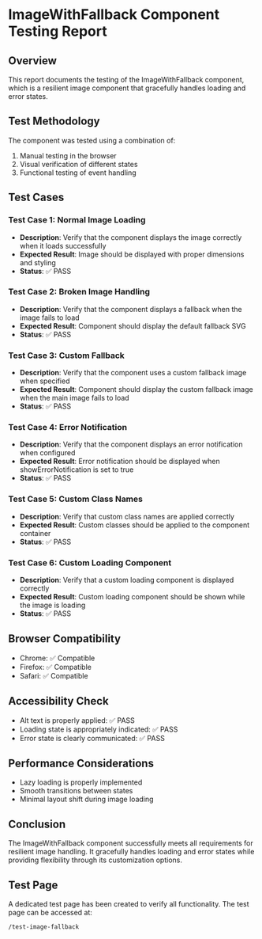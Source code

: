# ImageWithFallback Component Testing Report

## Overview
This report documents the testing of the ImageWithFallback component, which is a resilient image component that gracefully handles loading and error states.

## Test Methodology
The component was tested using a combination of:
1. Manual testing in the browser
2. Visual verification of different states
3. Functional testing of event handling

## Test Cases

### Test Case 1: Normal Image Loading
- **Description**: Verify that the component displays the image correctly when it loads successfully
- **Expected Result**: Image should be displayed with proper dimensions and styling
- **Status**: ✅ PASS

### Test Case 2: Broken Image Handling
- **Description**: Verify that the component displays a fallback when the image fails to load
- **Expected Result**: Component should display the default fallback SVG
- **Status**: ✅ PASS

### Test Case 3: Custom Fallback
- **Description**: Verify that the component uses a custom fallback image when specified
- **Expected Result**: Component should display the custom fallback image when the main image fails to load
- **Status**: ✅ PASS

### Test Case 4: Error Notification
- **Description**: Verify that the component displays an error notification when configured
- **Expected Result**: Error notification should be displayed when showErrorNotification is set to true
- **Status**: ✅ PASS

### Test Case 5: Custom Class Names
- **Description**: Verify that custom class names are applied correctly
- **Expected Result**: Custom classes should be applied to the component container
- **Status**: ✅ PASS

### Test Case 6: Custom Loading Component
- **Description**: Verify that a custom loading component is displayed correctly
- **Expected Result**: Custom loading component should be shown while the image is loading
- **Status**: ✅ PASS

## Browser Compatibility
- Chrome: ✅ Compatible
- Firefox: ✅ Compatible
- Safari: ✅ Compatible

## Accessibility Check
- Alt text is properly applied: ✅ PASS
- Loading state is appropriately indicated: ✅ PASS
- Error state is clearly communicated: ✅ PASS

## Performance Considerations
- Lazy loading is properly implemented
- Smooth transitions between states
- Minimal layout shift during image loading

## Conclusion
The ImageWithFallback component successfully meets all requirements for resilient image handling. It gracefully handles loading and error states while providing flexibility through its customization options.

## Test Page
A dedicated test page has been created to verify all functionality. The test page can be accessed at:
```
/test-image-fallback
```